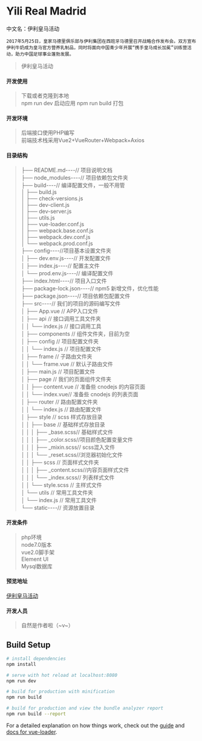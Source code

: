 # Yili Real Madrid
中文名：伊利皇马活动

`2017年5月25日，皇家马德里俱乐部与伊利集团在西班牙马德里召开战略合作发布会。双方宣布伊利牛奶成为皇马官方营养乳制品，同时将面向中国青少年开展“携手皇马成长加冕”训练营活动，助力中国足球事业蓬勃发展。`

> 伊利皇马活动


#### 开发使用
> 下载或者克隆到本地 <br />
> npm run dev 启动应用
> npm run build 打包 

#### 开发环境
> 后端接口使用PHP编写 <br />
> 前端技术栈采用Vue2+VueRouter+Webpack+Axios 

#### 目录结构
>├── README.md----// 项目说明文档 <br />
 ├── node_modules----// 项目依赖包文件夹 <br />
 ├── build----// 编译配置文件，一般不用管 <br />
 │   ├── build.js <br />
 │   ├── check-versions.js <br />
 │   ├── dev-client.js <br />
 │   ├── dev-server.js <br />
 │   ├── utils.js <br />
 │   ├── vue-loader.conf.js <br />
 │   ├── webpack.base.conf.js <br />
 │   ├── webpack.dev.conf.js <br />
 │   └── webpack.prod.conf.js <br />
 ├── config----//项目基本设置文件夹 <br /> 
 │   ├── dev.env.js----// 开发配置文件 <br />
 │   ├── index.js----// 配置主文件 <br />
 │   └── prod.env.js----// 编译配置文件 <br />
 ├── index.html----// 项目入口文件 <br />
 ├── package-lock.json----// npm5 新增文件，优化性能 <br />
 ├── package.json----// 项目依赖包配置文件 <br />
 ├── src----// 我们的项目的源码编写文件 <br />
 │   ├── App.vue  // APP入口文件<br />
 │   ├── api // 接口调用工具文件夹<br />
 │   │   └── index.js // 接口调用工具<br />
 │   ├── components // 组件文件夹，目前为空<br />
 │   ├── config // 项目配置文件夹<br />
 │   │   └── index.js // 项目配置文件<br />
 │   ├── frame  // 子路由文件夹<br />
 │   │   └── frame.vue // 默认子路由文件<br />
 │   ├── main.js // 项目配置文件<br />
 │   ├── page // 我们的页面组件文件夹<br />
 │   │   ├── content.vue // 准备些 cnodejs 的内容页面<br />
 │   │   └── index.vue// 准备些 cnodejs 的列表页面<br />
 │   ├── router // 路由配置文件夹<br />
 │   │   └── index.js // 路由配置文件<br />
 │   ├── style // scss 样式存放目录<br />
 │   │   ├── base // 基础样式存放目录<br />
 │   │   │   ├── _base.scss// 基础样式文件<br />
 │   │   │   ├── _color.scss//项目颜色配置变量文件<br />
 │   │   │   ├── _mixin.scss// scss混入文件<br />
 │   │   │   └── _reset.scss//浏览器初始化文件<br />
 │   │   ├── scss // 页面样式文件夹<br />
 │   │   │   ├── _content.scss//内容页面样式文件<br />
 │   │   │   └── _index.scss// 列表样式文件<br />
 │   │   └── style.scss // 主样式文件<br />
 │   └── utils // 常用工具文件夹<br />
 │        └── index.js // 常用工具文件<br />
 └── static----// 资源放置目录 <br />

#### 开发条件
> php环境 <br />
node7.0版本 <br />
vue2.0脚手架 <br />
Element UI <br />
Mysql数据库

#### 预览地址
[伊利皇马活动](http://palpitation.shop/web/yl/ "伊利皇马活动") 

#### 开发人员
> 自然是作者啦（~v~）

## Build Setup

``` bash
# install dependencies
npm install

# serve with hot reload at localhost:8080
npm run dev

# build for production with minification
npm run build

# build for production and view the bundle analyzer report
npm run build --report
```

For a detailed explanation on how things work, check out the [guide](http://vuejs-templates.github.io/webpack/) and [docs for vue-loader](http://vuejs.github.io/vue-loader).
